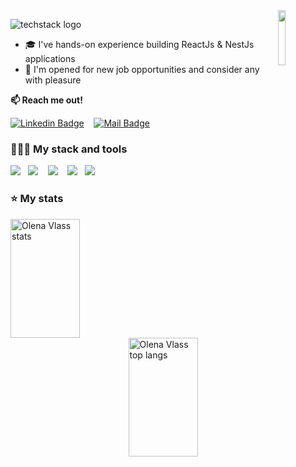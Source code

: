
<img align="right" width="15%" src="https://github.com/ElenVlass/ElenVlass/assets/72293912/ad1a199a-ccec-4f7e-9139-149ba2fa6ba6"/>

![techstack logo](https://readme-components.vercel.app/api?component=logo&logo=👋&desc=Hello_Im_Mohammad_Hossein_Rostami&f&fill=linear-gradient%28to%20right%2C%20%231f1c2c%2C%20%23928dab%29)

- 🎓 I've hands-on experience building ReactJs & NestJs applications
- 💼 I'm opened for new job opportunities and consider any with pleasure
  
**:mailbox:  Reach me out!**

[![Linkedin Badge](https://img.shields.io/badge/-Mohammad_Hosein_Rostami-0e76a8?style=flat&labelColor=0e76a8&logo=linkedin&logoColor=white)](https://www.linkedin.com/in/mohammad-hosein-rostami/)&nbsp;&nbsp;&nbsp;
[![Mail Badge](https://img.shields.io/badge/-Mohammad_Hosein_Rostami-c0392b?style=flat&labelColor=c0392b&logo=gmail&logoColor=white)](mohammad.hussein.rostami@gmail.com)&nbsp;&nbsp;&nbsp;

### 👨🏻‍💻 My stack and tools

<img  src="https://readme-components.vercel.app/api?component=logo&fill=linear-gradient%28to%20right%2C%20%231f1c2c%2C%20%23928dab%29&logo=typeScript&svgfill=2d79c7">&nbsp;&nbsp;&nbsp;<img  src="https://readme-components.vercel.app/api?component=logo&fill=linear-gradient%28to%20right%2C%20%231f1c2c%2C%20%23928dab%29&logo=javaScript&svgfill=f6df1c">&nbsp;&nbsp;&nbsp;
<img  src="https://readme-components.vercel.app/api?component=logo&fill=linear-gradient%28to%20right%2C%20%231f1c2c%2C%20%23928dab%29&logo=react&animation=spin&svgfill=15d8fe">&nbsp;&nbsp;&nbsp;
<img  src="https://readme-components.vercel.app/api?component=logo&fill=linear-gradient%28to%20right%2C%20%231f1c2c%2C%20%23928dab%29&logo=node.js&svgfill=659b60">&nbsp;&nbsp;&nbsp;<img  src="https://readme-components.vercel.app/api?component=logo&fill=linear-gradient%28to%20right%2C%20%231f1c2c%2C%20%23928dab%29&logo=nestjs&svgfill=d9214b">&nbsp;&nbsp;&nbsp;
<!-- <img  src="https://readme-components.vercel.app/api?component=logo&fill=linear-gradient%28to%20right%2C%20%231f1c2c%2C%20%23928dab%29&logo=python&svgfill=3e75a4">&nbsp;&nbsp;&nbsp;<img  src="https://readme-components.vercel.app/api?component=logo&fill=linear-gradient%28to%20right%2C%20%231f1c2c%2C%20%23928dab%29&logo=django&svgfill=092e1f">&nbsp;&nbsp;&nbsp; -->


### ⭐️ My stats

<img src="https://github-readme-stats.vercel.app/api?username=Mohammad-Hosein-rostami&show_icons=true&count_private=true&hide=stars&rank_icon=github&theme=radical&bg_color=0,1f1c2c,928dab&hide_border=true&border_radius=20" width="47%" alt="Olena Vlass stats" align="left" height="190">


<img src="https://github-readme-stats.vercel.app/api/top-langs?username=Mohammad-Hosein-Rostami&layout=compact&hide_progress=true&langs_count=6&theme=radical&bg_color=0,1f1c2c,928dab&hide_border=true&border_radius=20" width="47%" alt="Olena Vlass top langs" align="right" height="190"/>
